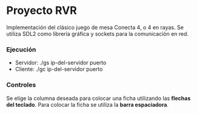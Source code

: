 # Proyecto RVR
 
Implementación del clásico juego de mesa Conecta 4, o 4 en rayas. Se utiliza SDL2 como librería gráfica y sockets para la comunicación en red.

### Ejecución
- Servidor: ./gs ip-del-servidor puerto
- Cliente: ./gc ip-del-servidor puerto

### Controles
Se elige la columna deseada para colocar una ficha utilizando las **flechas del teclado**. Para colocar la ficha se utiliza la **barra espaciadora**. 
